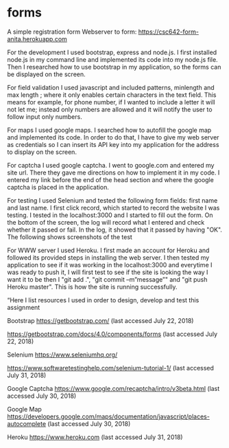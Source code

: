 # forms
A simple registration form
Webserver to form: https://csc642-form-anita.herokuapp.com

For the development I used bootstrap, express and node.js. I first installed node.js in my command line and implemented its code into my node.js file. Then I researched how to use bootstrap in my application, so the forms can be displayed on the screen.

For field validation I used javascript and included patterns, minlength and max length ; where it only enables certain characters in the text field. This means for example, for phone number, if  I wanted to include a letter it will not let me; instead only numbers are allowed and it will notify the user to follow input only numbers.

For maps I used google maps. I searched how to autofill the google map and implemented its code. In order to do that, I have to give my web server as credentials so I can insert its API key into my application for the address to display on the screen.

For captcha I used google captcha. I went to google.com and entered my site url. There they gave me directions on how to implement it in my code. I entered my link before the end of the head section and where the google captcha is placed in the application.

For testing I used Selenium and tested the following form fields: first name and last name. I first click record, which started to record the website I was testing. I tested in the localhost:3000 and I started to fill out the form. On the bottom of the screen, the log will record what I entered and check whether it passed or fail. In the log, it showed that it passed by having "OK". The following shows screenshots of the test






For WWW server I used Heroku. I first made an account for Heroku and followed its provided steps in installing the web server. I then tested my application to see if it was working in the localhost:3000 and everytime I was ready to push it, I will first test to see if the site is looking the way I want it to be then I "git add .",  "git commit –m”message”" and "git push Heroku master". This is how the site is running successfully.

“Here I list resources I used in order to design, develop and test this assignment


Bootstrap
https://getbootstrap.com/ (last accessed July 22, 2018)

https://getbootstrap.com/docs/4.0/components/forms (last accessed July 22, 2018)


Selenium
https://www.seleniumhq.org/

https://www.softwaretestinghelp.com/selenium-tutorial-1/  (last accessed July 31, 2018)


Google Captcha
https://www.google.com/recaptcha/intro/v3beta.html (last accessed July 30, 2018)


Google Map
https://developers.google.com/maps/documentation/javascript/places-autocomplete (last accessed July 30, 2018)


Heroku
https://www.heroku.com (last accessed July 31, 2018)
